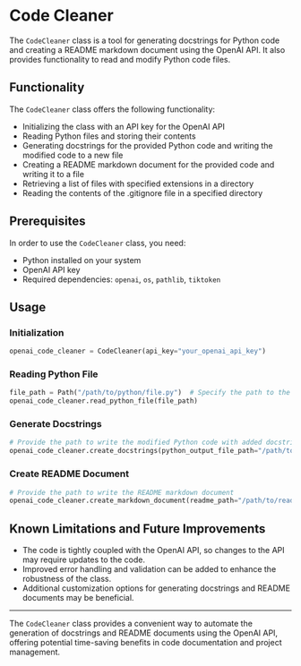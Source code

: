 # Code Cleaner

The `CodeCleaner` class is a tool for generating docstrings for Python code and creating a README markdown document using the OpenAI API. It also provides functionality to read and modify Python code files.

## Functionality

The `CodeCleaner` class offers the following functionality:
- Initializing the class with an API key for the OpenAI API
- Reading Python files and storing their contents
- Generating docstrings for the provided Python code and writing the modified code to a new file
- Creating a README markdown document for the provided code and writing it to a file
- Retrieving a list of files with specified extensions in a directory
- Reading the contents of the .gitignore file in a specified directory

## Prerequisites

In order to use the `CodeCleaner` class, you need:
- Python installed on your system
- OpenAI API key
- Required dependencies: `openai`, `os`, `pathlib`, `tiktoken`

## Usage

### Initialization
```python
openai_code_cleaner = CodeCleaner(api_key="your_openai_api_key")
```

### Reading Python File
```python
file_path = Path("/path/to/python/file.py")  # Specify the path to the Python file
openai_code_cleaner.read_python_file(file_path)
```

### Generate Docstrings
```python
# Provide the path to write the modified Python code with added docstrings
openai_code_cleaner.create_docstrings(python_output_file_path="/path/to/output/file.py")
```

### Create README Document
```python
# Provide the path to write the README markdown document
openai_code_cleaner.create_markdown_document(readme_path="/path/to/readme.md")
```

## Known Limitations and Future Improvements

- The code is tightly coupled with the OpenAI API, so changes to the API may require updates to the code.
- Improved error handling and validation can be added to enhance the robustness of the class.
- Additional customization options for generating docstrings and README documents may be beneficial.

---
The `CodeCleaner` class provides a convenient way to automate the generation of docstrings and README documents using the OpenAI API, offering potential time-saving benefits in code documentation and project management.